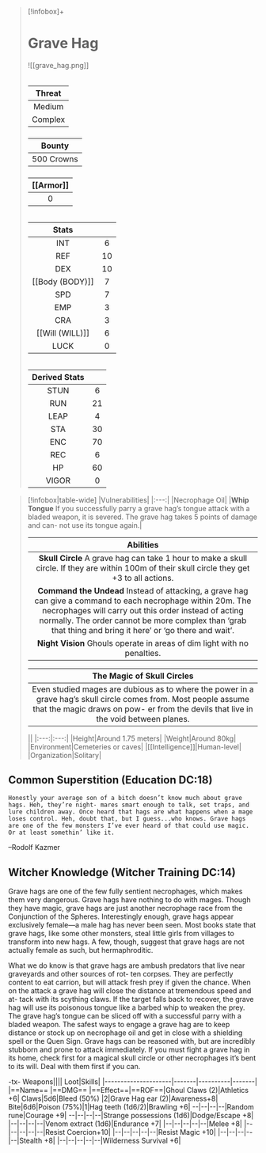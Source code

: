 >[!infobox]+
># Grave Hag
>![[grave_hag.png]]
>###### 
>|Threat|
>|:---:|
>|Medium|
>|Complex|
>##### 
>|Bounty|
>|:---:|
>|500 Crowns|
>#####
>|[[Armor]]|
>|:---:|
>|0|
>###### 
>
>|Stats||
>|:---:|:---:|
>|INT|6|
>|REF|10|
>|DEX|10|
>|[[Body (BODY)]]|7|
>|SPD|7|
>|EMP|3|
>|CRA|3|
>|[[Will (WILL)]]|6|
>|LUCK|0|
>######
>|Derived Stats||
>|:---:|:---:|
>|STUN|6|
>|RUN|21|
>|LEAP|4|
>|STA|30|
>|ENC|70|
>|REC|6|
>|HP|60|
>|VIGOR|0|

>[!infobox|table-wide]
>|Vulnerabilities|
>|:---:|
>|Necrophage Oil|
>|**Whip Tongue** If you successfully parry a grave hag’s tongue attack with a bladed weapon, it is severed. The grave hag takes 5 points of damage and can- not use its tongue again.|
>
>|Abilities|
>|:---:|
>|**Skull Circle** A grave hag can take 1 hour to make a skull circle. If they are within 100m of their skull circle they get +3 to all actions.|
>|**Command the Undead** Instead of attacking, a grave hag can give a command to each necrophage within 20m. The necrophages will carry out this order instead of acting normally. The order cannot be more complex than ‘grab that thing and bring it here’ or ‘go there and wait’.|
>|**Night Vision** Ghouls operate in areas of dim light with no penalties.|
>
>|The Magic of Skull Circles|
>|:---:|
>|Even studied mages are dubious as to where the power in a grave hag’s skull circle comes from. Most people assume that the magic draws on pow- er from the devils that live in the void between planes.|
>
>||
>|:---:|:---:|
>|Height|Around 1.75 meters|
>|Weight|Around 80kg|
>|Environment|Cemeteries or caves|
>|[[Intelligence]]|Human-level|
>|Organization|Solitary|

## Common Superstition (Education DC:18)
```ad-quote
Honestly your average son of a bitch doesn’t know much about grave hags. Heh, they’re night- mares smart enough to talk, set traps, and lure children away. Once heard that hags are what happens when a mage loses control. Heh, doubt that, but I guess...who knows. Grave hags are one of the few monsters I’ve ever heard of that could use magic. Or at least somethin’ like it.
```
–Rodolf Kazmer

## Witcher Knowledge (Witcher Training DC:14)
Grave hags are one of the few fully sentient necrophages, which makes them very dangerous. Grave hags have nothing to do with mages. Though they have magic, grave hags are just another necrophage race from the Conjunction of the Spheres. Interestingly enough, grave hags appear exclusively female—a male hag has never been seen. Most books state that grave hags, like some other monsters, steal little girls from villages to transform into new hags. A few, though, suggest that grave hags are not actually female as such, but hermaphroditic.

What we do know is that grave hags are ambush predators that live near graveyards and other sources of rot- ten corpses. They are perfectly content to eat carrion, but will attack fresh prey if given the chance. When on the attack a grave hag will close the distance at tremendous speed and at- tack with its scything claws. If the target falls back to recover, the grave hag will use its poisonous tongue like a barbed whip to weaken the prey. The grave hag’s tongue can be sliced off with a successful parry with a bladed weapon. The safest ways to engage a grave hag are to keep distance or stock up on necrophage oil and get in close with a shielding spell or the Quen Sign. Grave hags can be reasoned with, but are incredibly stubborn and prone to attack immediately. If you must fight a grave hag in its home, check first for a magical skull circle or other necrophages it’s bent to its will. Deal with them first if you can.

-tx-
Weapons||||                  Loot|Skills|
|---------------------|-------|----------|-------|
|==Name==                      |==DMG==    |==Effect==|==ROF==|Ghoul Claws (2)|Athletics +6|
Claws|5d6|Bleed (50%)   |2|Grave Hag ear (2)|Awareness+8|
Bite|6d6|Poison (75%)|1|Hag teeth (1d6/2)|Brawling +6|
--|--|--|--|Random rune|Courage +9|
--|--|--|--|Strange possessions (1d6)|Dodge/Escape +8|
|--|--|--|--|Venom extract (1d6)|Endurance +7|
|--|--|--|--|--|Melee +8|
|--|--|--|--|--|Resist Coercion+10|
|--|--|--|--|--|Resist Magic +10|
|--|--|--|--|--|Stealth +8|
|--|--|--|--|--|Wilderness Survival +6|